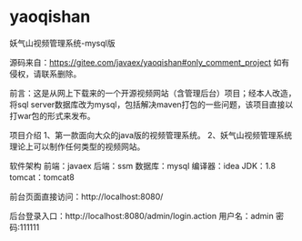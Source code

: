 # yaoqishan
 妖气山视频管理系统-mysql版
 
 源码来自：https://gitee.com/javaex/yaoqishan#only_comment_project  如有侵权，请联系删除。

前言：这是从网上下载来的一个开源视频网站（含管理后台）项目；经本人改造，将sql server数据库改为mysql，包括解决maven打包的一些问题，该项目直接以打war包的形式来发布。

项目介绍
1、第一款面向大众的java版的视频管理系统。
2、妖气山视频管理系统理论上可以制作任何类型的视频网站。

软件架构
前端：javaex
后端：ssm
数据库：mysql
编译器：idea
JDK：1.8
tomcat：tomcat8

前台页面直接访问：http://localhost:8080/

后台登录入口：http://localhost:8080/admin/login.action
用户名：admin
密码:111111
